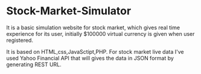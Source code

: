 # Stock-Market-Simulator
It is a basic simulation website for stock market, which gives real time experience for its user, initially $100000 virtual currency is given when user registered. 

It is based on HTML,css,JavaSctipt,PHP. For stock market live data I've used Yahoo Financial API that will gives the data in JSON format by generating REST URL.
